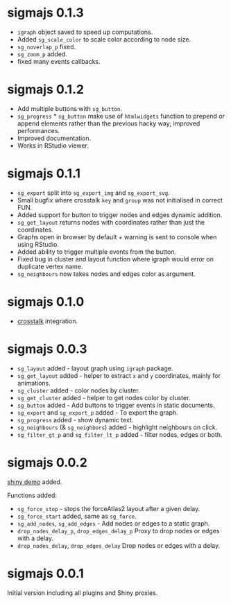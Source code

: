 # sigmajs 0.1.3

* `igraph` object saved to speed up computations.
* Added `sg_scale_color` to scale color according to node size.
* `sg_noverlap_p` fixed.
* `sg_zoom_p` added.
* fixed many events callbacks.

# sigmajs 0.1.2

* Add multiple buttons with `sg_button`.
* `sg_progress` * `sg_button` make use of `htmlwidgets` function to prepend or append elements rather than the previous hacky way; improved performances.
* Improved documentation.
* Works in RStudio viewer.

# sigmajs 0.1.1

* `sg_export` split into `sg_export_img` and `sg_export_svg`.
* Small bugfix where crosstalk `key` and `group` was not initialised in correct FUN. 
* Added support for button to trigger nodes and edges dynamic addition.
* `sg_get_layout` returns nodes with coordinates rather than just the coordinates.
* Graphs open in browser by default + warning is sent to console when using RStudio.
* Added ability to trigger multiple events from the button.
* Fixed bug in cluster and layout function where igraph would error on duplicate vertex name.
* `sg_neighbours` now takes nodes and edges color as argument.

# sigmajs 0.1.0

* [crosstalk](https://rstudio.github.io/crosstalk/) integration.

# sigmajs 0.0.3

* `sg_layout` added - layout graph using `igraph` package.
* `sg_get_layout` added - helper to extract `x` and `y` coordinates, mainly for animations.
* `sg_cluster` added - color nodes by cluster.
* `sg_get_cluster` added - helper to get nodes color by cluster.
* `sg_button` added - Add buttons to trigger events in static documents.
* `sg_export` and `sg_export_p` added - To export the graph.
* `sg_progress` added - show dynamic text.
* `sg_neighbours` (& `sg_neighbors`) added - highlight neighbours on click.
* `sg_filter_gt_p` and `sg_filter_lt_p` added - filter nodes, edges or both.

# sigmajs 0.0.2

[shiny demo](http://shiny.john-coene.com/sigmajs/) added.

Functions added:

* `sg_force_stop` - stops the forceAtlas2 layout after a given delay.
* `sg_force_start` added, same as `sg_force`.
* `sg_add_nodes`, `sg_add_edges` - Add nodes or edges to a static graph.
* `drop_nodes_delay_p`, `drop_edges_delay_p` Proxy to drop nodes or edges with a delay.
* `drop_nodes_delay`, `drop_edges_delay` Drop nodes or edges with a delay.

# sigmajs 0.0.1

Initial version including all plugins and Shiny proxies.

